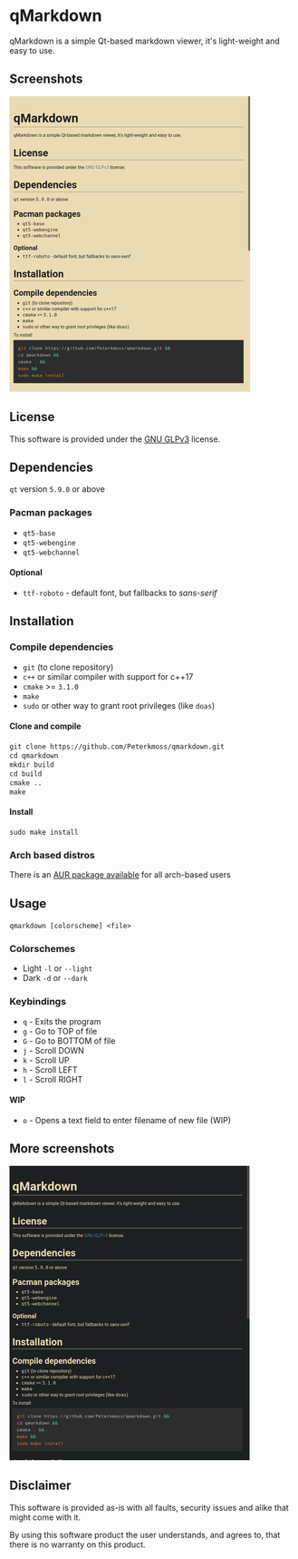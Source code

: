 # qMarkdown

qMarkdown is a simple Qt-based markdown viewer, it's light-weight and easy to use.

## Screenshots

![Light](./public/light_small.png)

## License

This software is provided under the
[GNU GLPv3](https://www.gnu.org/licenses/gpl-3.0.en.html) license.

## Dependencies

`qt` version `5.9.0` or above

### Pacman packages

* `qt5-base`
* `qt5-webengine`
* `qt5-webchannel`

#### Optional

* `ttf-roboto` - default font, but fallbacks to *sans-serif*

## Installation

### Compile dependencies

* `git` (to clone repository)
* `c++` or similar compiler with support for c++17
* `cmake` >= `3.1.0`
* `make`
* `sudo` or other way to grant root privileges (like `doas`)

#### Clone and compile

```shell
git clone https://github.com/Peterkmoss/qmarkdown.git
cd qmarkdown
mkdir build
cd build
cmake ..
make
```

#### Install

```shell
sudo make install
```

### Arch based distros

There is an
[AUR package available](https://aur.archlinux.org/packages/qmarkdown/) for all
arch-based users

## Usage

`qmarkdown [colorscheme] <file>`

### Colorschemes

* Light `-l` or `--light`
* Dark `-d` or `--dark`

### Keybindings

* `q` - Exits the program
* `g` - Go to TOP of file
* `G` - Go to BOTTOM of file
* `j` - Scroll DOWN
* `k` - Scroll UP
* `h` - Scroll LEFT
* `l` - Scroll RIGHT

#### WIP

* `o` - Opens a text field to enter filename of new file (WIP)

## More screenshots

![Dark](./public/dark_small.png)

## Disclaimer

This software is provided as-is with all faults, security issues and alike that
might come with it.

By using this software product the user understands, and agrees to, that there is
no warranty on this product.
